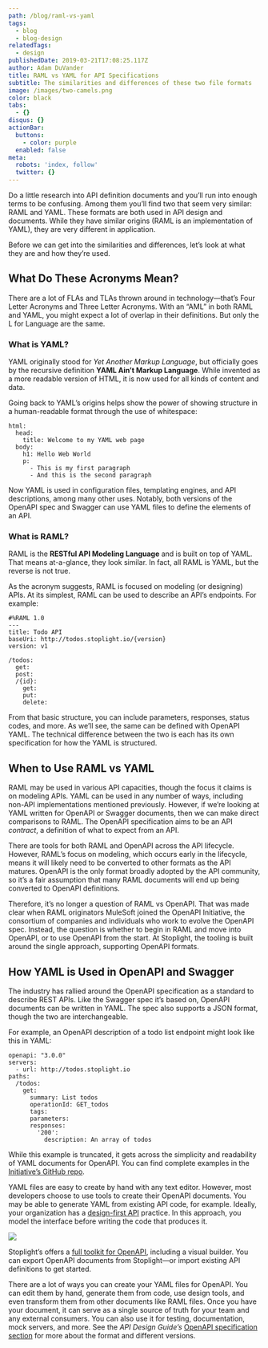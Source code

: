 ```yaml
---
path: /blog/raml-vs-yaml
tags:
  - blog
  - blog-design
relatedTags:
  - design
publishedDate: 2019-03-21T17:08:25.117Z
author: Adam DuVander
title: RAML vs YAML for API Specifications
subtitle: The similarities and differences of these two file formats
image: /images/two-camels.png
color: black
tabs:
  - {}
disqus: {}
actionBar:
  buttons:
    - color: purple
  enabled: false
meta:
  robots: 'index, follow'
  twitter: {}
---
```

Do a little research into API definition documents and you’ll run into enough terms to be confusing. Among them you’ll find two that seem very similar: RAML and YAML. These formats are both used in API design and documents. While they have similar origins (RAML is an implementation of YAML), they are very different in application.

Before we can get into the similarities and differences, let’s look at what they are and how they’re used.

## What Do These Acronyms Mean?

There are a lot of FLAs and TLAs thrown around in technology—that’s Four Letter Acronyms and Three Letter Acronyms. With an “AML” in both RAML and YAML, you might expect a lot of overlap in their definitions. But only the L for Language are the same.

### What is YAML?

YAML originally stood for _Yet Another Markup Language_, but officially goes by the recursive definition **YAML Ain’t Markup Language**. While invented as a more readable version of HTML, it is now used for all kinds of content and data.

Going back to YAML’s origins helps show the power of showing structure in a human-readable format through the use of whitespace:

```
html:
  head:
    title: Welcome to my YAML web page
  body:
    h1: Hello Web World
    p:
      - This is my first paragraph
      - And this is the second paragraph
```

Now YAML is used in configuration files, templating engines, and API descriptions, among many other uses. Notably, both versions of the OpenAPI spec and Swagger can use YAML files to define the elements of an API.

### What is RAML?

RAML is the **RESTful API Modeling Language** and is built on top of YAML. That means at-a-glance, they look similar. In fact, all RAML is YAML, but the reverse is not true.

As the acronym suggests, RAML is focused on modeling (or designing) APIs. At its simplest, RAML can be used to describe an API’s endpoints. For example:

```
#%RAML 1.0
---
title: Todo API
baseUri: http://todos.stoplight.io/{version}
version: v1

/todos:
  get:
  post:
  /{id}:
    get:
    put:
    delete:
```

From that basic structure, you can include parameters, responses, status codes, and more. As we’ll see, the same can be defined with OpenAPI YAML. The technical difference between the two is each has its own specification for how the YAML is structured.

## When to Use RAML vs YAML

RAML may be used in various API capacities, though the focus it claims is on modeling APIs. YAML can be used in any number of ways, including non-API implementations mentioned previously. However, if we’re looking at YAML written for OpenAPI or Swagger documents, then we can make direct comparisons to RAML. The OpenAPI specification aims to be an API _contract_, a definition of what to expect from an API.

There are tools for both RAML and OpenAPI across the API lifecycle. However, RAML’s focus on modeling, which occurs early in the lifecycle, means it will likely need to be converted to other formats as the API matures. OpenAPI is the only format broadly adopted by the API community, so it’s a fair assumption that many RAML documents will end up being converted to OpenAPI definitions.

Therefore, it’s no longer a question of RAML vs OpenAPI. That was made clear when RAML originators MuleSoft joined the OpenAPI Initiative, the consortium of companies and individuals who work to evolve the OpenAPI spec. Instead, the question is whether to begin in RAML and move into OpenAPI, or to use OpenAPI from the start. At Stoplight, the tooling is built around the single approach, supporting OpenAPI formats.

## How YAML is Used in OpenAPI and Swagger

The industry has rallied around the OpenAPI specification as a standard to describe REST APIs. Like the Swagger spec it’s based on, OpenAPI documents can be written in YAML. The spec also supports a JSON format, though the two are interchangeable.

For example, an OpenAPI description of a todo list endpoint might look like this in YAML:

```
openapi: "3.0.0"
servers:
  - url: http://todos.stoplight.io
paths:
  /todos:
    get:
      summary: List todos
      operationId: GET_todos
      tags:
      parameters:
      responses:
        '200':
          description: An array of todos
```

While this example is truncated, it gets across the simplicity and readability of YAML documents for OpenAPI. You can find complete examples in the [Initiative’s GitHub repo](https://github.com/OAI/OpenAPI-Specification/tree/master/examples/v3.0).

YAML files are easy to create by hand with any text editor. However, most developers choose to use tools to create their OpenAPI documents. You may be able to generate YAML from existing API code, for example. Ideally, your organization has a [design-first API](https://stoplight.io/api-design-guide/basics/) practice. In this approach, you model the interface before writing the code that produces it.

![](/images/api-design-modeling.png)

Stoplight’s offers a [full toolkit for OpenAPI](https://stoplight.io/), including a visual builder. You can export OpenAPI documents from Stoplight—or import existing API definitions to get started.

There are a lot of ways you can create your YAML files for OpenAPI. You can edit them by hand, generate them from code, use design tools, and even transform them from other documents like RAML files. Once you have your document, it can serve as a single source of truth for your team and any external consumers. You can also use it for testing, documentation, mock servers, and more. See the _API Design Guide’s_ [OpenAPI specification section](https://stoplight.io/api-design-guide/oas-spec/) for more about the format and different versions.
